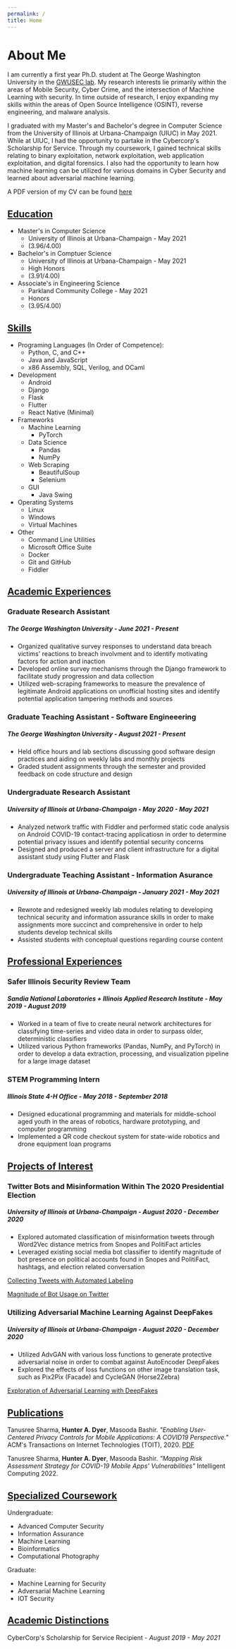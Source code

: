 ```yaml
---
permalink: /
title: Home
---
```


# About Me

I am currently a first year Ph.D. student at The George Washington University in the [GWUSEC lab](https://gwusec.seas.gwu.edu/). 
My research interests lie primarily within the areas of Mobile Security, Cyber Crime, and the intersection of Machine Learning with security. In time outside of research, I enjoy expanding my skills within the areas of Open Source Intelligence (OSINT), reverse engineering, and malware analysis.

I graduated with my Master's  and Bachelor's degree  in Computer Science from the University of Illinois at Urbana-Champaign (UIUC) in May 2021. While at UIUC, I had the opportunity to partake in the Cybercorp's Scholarship for Service. Through my coursework, I gained technical skills relating to binary exploitation, network exploitation, web application exploitation, and digital forensics. I also had the opportunity to learn how machine learning can be utilized for various domains in Cyber Security and learned about adversarial machine learning.

A PDF version of my CV can be found [here](files/CV_January22.pdf)



## <ins>Education
 - Master's in Computer Science
   - University of Illinois at Urbana-Champaign - May 2021
   - (3.96/4.00)
 - Bachelor's in Comptuer Science 
   - University of Illinois at Urbana-Champaign - May 2021
   - High Honors
   - (3.91/4.00)
 - Associate's in Engineering Science
   - Parkland Community College - May 2021 
   - Honors
   - (3.95/4.00)

## <ins>Skills
 - Programing Languages (In Order of Competence):
   - Python, C, and C++
   - Java and JavaScript
   - x86 Assembly, SQL, Verilog, and OCaml
 - Development
   - Android
   - Django
   - Flask
   - Flutter
   - React Native (Minimal)
 - Frameworks
   - Machine Learning
     - PyTorch
   - Data Science
     - Pandas
     - NumPy
   - Web Scraping
     - BeautifulSoup
     - Selenium
   - GUI
     - Java Swing
- Operating Systems
  - Linux
  - Windows
  - Virtual Machines
- Other
  - Command Line Utilities
  - Microsoft Office Suite
  - Docker
  - Git and GitHub
  - Fiddler
  
## <ins>Academic Experiences

### Graduate Research Assistant
##### *The George Washington University* - *June 2021 - Present*
- Organized qualitative survey responses to understand data breach victims' reactions to breach involvment and to identify motivating factors for action and inaction
- Developed online survey mechanisms through the Django framework to facilitate study progression and data collection
- Utilized web-scraping frameworks to measure the prevalence of legitimate Android applications on unofficial hosting sites and identify potential application tampering methods and sources

### Graduate Teaching Assistant - Software Engineeering
##### *The George Washington University* - *August 2021 - Present*
- Held office hours and lab sections discussing good software design practices and aiding on weekly labs and monthly projects
- Graded student assignments through the semester and provided feedback on code structure and design

### Undergraduate Research Assistant
##### *University of Illinois at Urbana-Champaign* - *May 2020 - May 2021*
- Analyzed network traffic with Fiddler and performed static code analysis on Android COVID-19 contact-tracing applicatiosn in order to determine potential privacy issues and identify potential security concerns
- Designed and produced a server and client infrastructure for a digital assistant study using Flutter and Flask

### Undergraduate Teaching Assistant - Information Asurance
##### *University of Illinois at Urbana-Champaign* - *January 2021 - May 2021*
 - Rewrote and redesigned weekly lab modules relating to developing technical security and information assurance skills in order to make assignments more succinct and comprehensive in order to help students develop technical skills
 - Assisted students with conceptual questions regarding course content

## <ins> Professional Experiences
### Safer Illinois Security Review Team
##### *Sandia National Laboratories + Illinois Applied Research Institute* - *May 2019 - August 2019*
- Worked in a team of five to create neural network architectures for classifying time-series and video data in order to surpass older, deterministic classifiers
- Utilized various Python frameworks (Pandas, NumPy, and PyTorch) in order to develop a data extraction, processing, and visualization pipeline for a large image dataset

### STEM Programming Intern
##### *Illinois State 4-H Office - May 2018 - September 2018*
- Designed educational programming and materials for middle-school aged youth in the areas of robotics, hardware prototyping, and computer programming
- Implemented a QR code checkout system for state-wide robotics and drone equipment loan programs

## <ins>Projects of Interest
### Twitter Bots and Misinformation Within The 2020 Presidential Election
##### *University of Illinois at Urbana-Champaign - August 2020 - December 2020*
- Explored automated classification of misinformation tweets through Word2Vec distance metrics from Snopes and PolitiFact articles
- Leveraged existing social media bot classifier to identify magnitude of bot presence on political accounts found in Snopes and PolitiFact, hashtags, and election related conversation 
  
[Collecting Tweets with Automated Labeling](files/DataSet.pdf)

 [Magnitude of Bot Usage on Twitter](files/SocialBotUsage.pdf)

### Utilizing Adversarial Machine Learning Against DeepFakes
##### *University of Illinois at Urbana-Champaign - August 2020 - December 2020*
- Utilized AdvGAN with various loss functions to generate protective adversarial noise in order to combat against AutoEncoder DeepFakes
- Explored the effects of loss functions on other image translation task, such as Pix2Pix (Facade) and CycleGAN (Horse2Zebra)

[Exploration of Adversarial Learning with DeepFakes](files/DeepFake.pdf)
## <ins>Publications
Tanusree Sharma, **Hunter A. Dyer**, Masooda Bashir. *"Enabling User-Centered Privacy Controls for Mobile Applications: A COVID19 Perspective."* ACM's Transactions on Internet Technologies (TOIT), 2020. [PDF](files/user-centered-privacy.pdf)

Tanusree Sharma, **Hunter A. Dyer**, Masooda Bashir. *"Mapping Risk Assessment Strategy for COVID-19 Mobile Apps' Vulnerabilities"* Intelligent Computing 2022.

## <ins> Specialized Coursework
Undergraduate: 
- Advanced Computer Security
- Information Assurance
- Machine Learning
- Bioinformatics
- Computational Photography


Graduate:
- Machine Learning for Security
- Adversarial Machine Learning
- IOT Security


## <ins> Academic Distinctions
CyberCorp's Scholarship for Service Recipient - *August 2019 - May 2021*